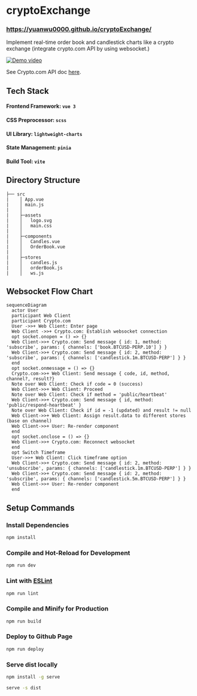 # cryptoExchange

### https://yuanwu0000.github.io/cryptoExchange/

Implement real-time order book and candlestick charts like a crypto exchange (integrate crypto.com API by using websocket.)

[![Demo video](https://img.youtube.com/vi/Z-fJEUXQLNs/0.jpg)](https://www.youtube.com/watch?v=Z-fJEUXQLNs)

See Crypto.com API doc [here](https://exchange-docs.crypto.com/exchange/v1/rest-ws/index.html#book-instrument_name).

## Tech Stack

#### Frontend Framework: `vue 3`<br>

#### CSS Preprocessor: `scss`<br>

#### UI Library: `lightweight-charts`<br>

#### State Management: `pinia`<br>

#### Build Tool: `vite`<br>

## Directory Structure

```
├── src
|    │ App.vue
|    │ main.js
|    │
|    ├─assets
|    │   logo.svg
|    │   main.css
|    │
|    ├─components
|    │   Candles.vue
|    │   OrderBook.vue
|    │
|    ├─stores
|    │   candles.js
|    │   orderBook.js
|    │   ws.js
```

## Websocket Flow Chart

```mermaid
sequenceDiagram
  actor User
  participant Web Client
  participant Crypto.com
  User ->>+ Web Client: Enter page
  Web Client ->>+ Crypto.com: Establish websocket connection
  opt socket.onopen = () => {}
  Web Client->>+ Crypto.com: Send message { id: 1, method: 'subscribe', params: { channels: ['book.BTCUSD-PERP.10'] } }
  Web Client->>+ Crypto.com: Send message { id: 2, method: 'subscribe', params: { channels: ['candlestick.1m.BTCUSD-PERP'] } }
  end
  opt socket.onmessage = () => {}
  Crypto.com->>+ Web Client: Send message { code, id, method, channel?, result?}
  Note over Web Client: Check if code = 0 (success)
  Web Client->>+ Web Client: Proceed
  Note over Web Client: Check if method = 'public/heartbeat'
  Web Client->>+ Crypto.com: Send message { id, method: 'public/respond-heartbeat' }
  Note over Web Client: Check if id = -1 (updated) and result != null
  Web Client->>+ Web Client: Assign result.data to different stores (base on channel)
  Web Client->>+ User: Re-render component
  end
  opt socket.onclose = () => {}
  Web Client->>+ Crypto.com: Reconnect websocket
  end
  opt Switch Timeframe
  User->>+ Web Client: Click timeframe option
  Web Client->>+ Crypto.com: Send message { id: 2, method: 'unsubscribe', params: { channels: ['candlestick.1m.BTCUSD-PERP'] } }
  Web Client->>+ Crypto.com: Send message { id: 2, method: 'subscribe', params: { channels: ['candlestick.5m.BTCUSD-PERP'] } }
  Web Client->>+ User: Re-render component
  end
```

## Setup Commands

### Install Dependencies

```sh
npm install
```

### Compile and Hot-Reload for Development

```sh
npm run dev
```

### Lint with [ESLint](https://eslint.org/)

```sh
npm run lint
```

### Compile and Minify for Production

```sh
npm run build
```

### Deploy to Github Page

```sh
npm run deploy
```

### Serve dist locally

```sh
npm install -g serve
```

```sh
serve -s dist
```
